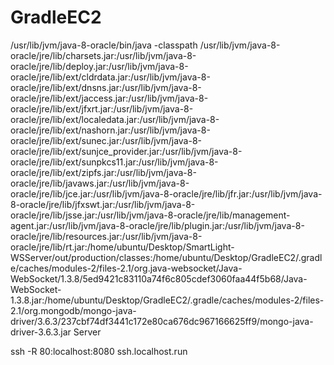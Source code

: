 # GradleEC2


/usr/lib/jvm/java-8-oracle/bin/java -classpath /usr/lib/jvm/java-8-oracle/jre/lib/charsets.jar:/usr/lib/jvm/java-8-oracle/jre/lib/deploy.jar:/usr/lib/jvm/java-8-oracle/jre/lib/ext/cldrdata.jar:/usr/lib/jvm/java-8-oracle/jre/lib/ext/dnsns.jar:/usr/lib/jvm/java-8-oracle/jre/lib/ext/jaccess.jar:/usr/lib/jvm/java-8-oracle/jre/lib/ext/jfxrt.jar:/usr/lib/jvm/java-8-oracle/jre/lib/ext/localedata.jar:/usr/lib/jvm/java-8-oracle/jre/lib/ext/nashorn.jar:/usr/lib/jvm/java-8-oracle/jre/lib/ext/sunec.jar:/usr/lib/jvm/java-8-oracle/jre/lib/ext/sunjce_provider.jar:/usr/lib/jvm/java-8-oracle/jre/lib/ext/sunpkcs11.jar:/usr/lib/jvm/java-8-oracle/jre/lib/ext/zipfs.jar:/usr/lib/jvm/java-8-oracle/jre/lib/javaws.jar:/usr/lib/jvm/java-8-oracle/jre/lib/jce.jar:/usr/lib/jvm/java-8-oracle/jre/lib/jfr.jar:/usr/lib/jvm/java-8-oracle/jre/lib/jfxswt.jar:/usr/lib/jvm/java-8-oracle/jre/lib/jsse.jar:/usr/lib/jvm/java-8-oracle/jre/lib/management-agent.jar:/usr/lib/jvm/java-8-oracle/jre/lib/plugin.jar:/usr/lib/jvm/java-8-oracle/jre/lib/resources.jar:/usr/lib/jvm/java-8-oracle/jre/lib/rt.jar:/home/ubuntu/Desktop/SmartLight-WSServer/out/production/classes:/home/ubuntu/Desktop/GradleEC2/.gradle/caches/modules-2/files-2.1/org.java-websocket/Java-WebSocket/1.3.8/5ed9421c83110a74f6c805cdef3060faa44f5b68/Java-WebSocket-1.3.8.jar:/home/ubuntu/Desktop/GradleEC2/.gradle/caches/modules-2/files-2.1/org.mongodb/mongo-java-driver/3.6.3/237cbf74df3441c172e80ca676dc967166625ff9/mongo-java-driver-3.6.3.jar Server


ssh -R 80:localhost:8080 ssh.localhost.run
